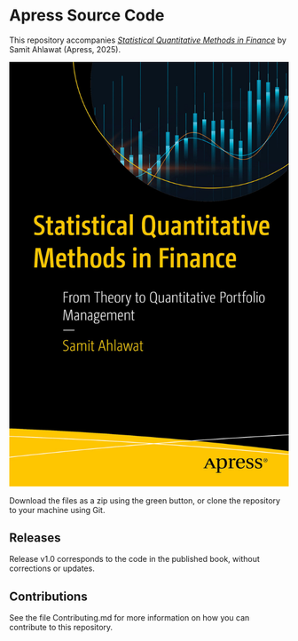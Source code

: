 # Apress Source Code

This repository accompanies [*Statistical Quantitative Methods in Finance*](https://link.springer.com/book/9798868809613) by  Samit Ahlawat (Apress, 2025).

[comment]: #cover
![Cover image](979-8-8688-0961-3.jpg)

Download the files as a zip using the green button, or clone the repository to your machine using Git.

## Releases

Release v1.0 corresponds to the code in the published book, without corrections or updates.

## Contributions

See the file Contributing.md for more information on how you can contribute to this repository.